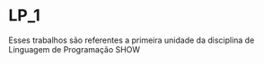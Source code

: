 # LP_1
Esses trabalhos são referentes a primeira unidade da disciplina de Linguagem de Programação
SHOW
